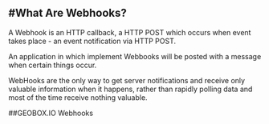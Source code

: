 #What Are Webhooks?
------------------

A Webhook is an HTTP callback, a HTTP POST which occurs when event takes place - an event notification via HTTP POST.

An application in which implement Webbooks will be posted with a message when certain things occur.

WebHooks are the only way to get server notifications and receive only valuable information when it happens, rather than rapidly polling data and most of the time receive nothing valuable.


##GEOBOX.IO Webhooks



